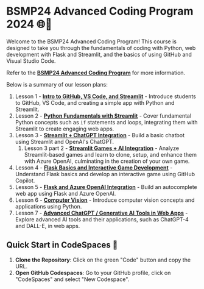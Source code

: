 # BSMP24 Advanced Coding Program 2024 🌐🚀
   
Welcome to the BSMP24 Advanced Coding Program! This course is designed to take you through the fundamentals of coding with Python, web development with Flask and Streamlit, and the basics of using GitHub and Visual Studio Code. 

Refer to the [**BSMP24 Advanced Coding Program**](https://bsmp-coders.github.io/) for more information.

Below is a summary of our lesson plans:  

1. Lesson 1 - [**Intro to GitHub, VS Code, and Streamlit**](/lesson1/README.md) - Introduce students to GitHub, VS Code, and creating a simple app with Python and Streamlit.
2. Lesson 2 - [**Python Fundamentals with Streamlit**](/lesson2/README.md) - Cover fundamental Python concepts such as `if` statements and loops, integrating them with Streamlit to create engaging web apps.
3. Lesson 3 - [**Streamlit + ChatGPT Integration**](/lesson3/README.md) - Build a basic chatbot using Streamlit and OpenAI's ChatGPT.
   1. Lesson 3 part 2 - [**Streamlit Games + AI Integration**](/lesson3_part2/README.md) - Analyze Streamlit-based games and learn to clone, setup, and enhance them with Azure OpenAI, culminating in the creation of your own game.
4. Lesson 4 - [**Flask Basics and Interactive Game Development**](/lesson4/README.md) - Understand Flask basics and develop an interactive game using GitHub Copilot.
5. Lesson 5 - [**Flask and Azure OpenAI Integration**](/lesson5/README.md) - Build an autocomplete web app using Flask and Azure OpenAI.
6. Lesson 6 - [**Computer Vision**](/lesson6/README.md) - Introduce computer vision concepts and applications using Python.
7. Lesson 7 - [**Advanced ChatGPT / Generative AI Tools in Web Apps**](/lesson7/README.md) - Explore advanced AI tools and their applications, such as ChatGPT-4 and DALL-E, in web apps.


## Quick Start in CodeSpaces 🚀

1. **Clone the Repository**: Click on the green "Code" button and copy the URL.
2. **Open GitHub Codespaces**: Go to your GitHub profile, click on "CodeSpaces" and select "New Codespace".


